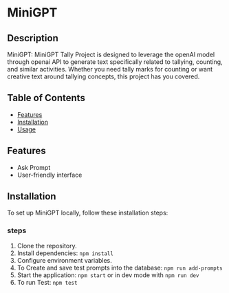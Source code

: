 # MiniGPT

## Description

MiniGPT:  MiniGPT Tally Project is designed to leverage the openAI model through openai API to generate text specifically related to tallying, counting, and similar activities. Whether you need tally marks for counting or want creative text around tallying concepts, this project has you covered.


## Table of Contents

- [Features](#features)
- [Installation](#installation)
- [Usage](#usage)

## Features

- Ask Prompt
- User-friendly interface

## Installation

To set up MiniGPT locally, follow these installation steps:

### steps

1. Clone the repository.
2. Install dependencies: `npm install`
3. Configure environment variables.
4. To Create and save test prompts into the database: `npm run add-prompts`
5. Start the application: `npm start` or in dev mode with `npm run dev`
6. To run Test: `npm test`
